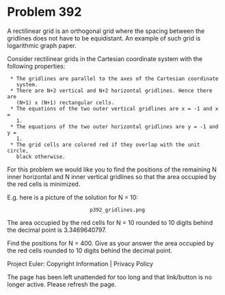 #   Problem 392

   A rectilinear grid is an orthogonal grid where the spacing between the
   gridlines does not have to be equidistant.
   An example of such grid is logarithmic graph paper.

   Consider rectilinear grids in the Cartesian coordinate system with the
   following properties:

     * The gridlines are parallel to the axes of the Cartesian coordinate
       system.
     * There are N+2 vertical and N+2 horizontal gridlines. Hence there are
       (N+1) x (N+1) rectangular cells.
     * The equations of the two outer vertical gridlines are x = -1 and x =
       1.
     * The equations of the two outer horizontal gridlines are y = -1 and y =
       1.
     * The grid cells are colored red if they overlap with the unit circle,
       black otherwise.
   For this problem we would like you to find the positions of the remaining
   N inner horizontal and N inner vertical gridlines so that the area
   occupied by the red cells is minimized.

   E.g. here is a picture of the solution for N = 10:

                               p392_gridlines.png

   The area occupied by the red cells for N = 10 rounded to 10 digits behind
   the decimal point is 3.3469640797.

   Find the positions for N = 400.
   Give as your answer the area occupied by the red cells rounded to 10
   digits behind the decimal point.

   Project Euler: Copyright Information | Privacy Policy

   The page has been left unattended for too long and that link/button is no
   longer active. Please refresh the page.
